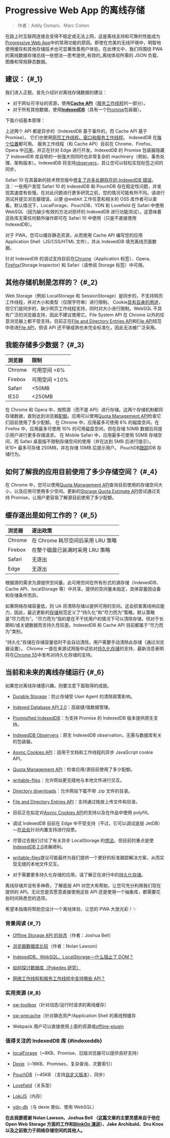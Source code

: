 # Progressive Web App 的离线存储

> 作者：Addy Osmani、Marc Cohen

在路上时互联网连接会变得不稳定或无法上网，这是离线支持和可靠的性能成为[Progressive Web App](../../../progressive-web-apps/index.html)中的常用功能的原因。即使在完美的无线环境中，明智地使用缓存和其他存储技术也可显著改善用户体验。在此博文中，我们将围绕 PWA  的离线数据存储总结一些想法—思考提供_有效的_离线体验所需的 JSON 负载、图像和常规静态数据。

## 建议： {#_1}

我们进入正题，首先介绍针对离线存储数据的建议：

* 对于网址可寻址的资源，使用[**Cache API**](https://davidwalsh.name/cache)（[服务工作线程](https://developers.google.com/web/fundamentals/primers/service-worker/)的一部分）。
* 对于所有其他数据，使用[**IndexedDB**](https://developer.mozilla.org/en-US/docs/Web/API/IndexedDB_API)（具有一个[Promise](https://developers.google.com/web/fundamentals/getting-started/primers/promises)包装器）。

下面介绍基本原理：

上述两个 API 都是异步的（IndexedDB 基于事件的，而 Cache API 基于 Promise）。 它们也使用[网页工作线程、窗口和服务工作线程](https://nolanlawson.github.io/html5workertest/)。 IndexedDB 在[每个位置](http://caniuse.com/#feat=indexeddb)都可用。 服务工作线程（和 Cache API）目前在 Chrome、Firefox、Opera 中[可用](https://jakearchibald.github.io/isserviceworkerready/)，并正在针对 Edge 进行开发。IndexedDB 的 Promise 包装器隐藏了 IndexedDB 库自带的一些强大但同时也非常复杂的 machinery（例如，事务处理、架构版本）。IndexedDB 将支持[observers](https://github.com/WICG/indexed-db-observers)，其让您可以轻松实现标签之间的同步。

Safari 10 在其最新的技术预览版中[修复了许多长期存在的 IndexedDB 错误](https://gist.github.com/nolanlawson/08eb857c6b17a30c1b26)。注：一些用户发现 Safari 10 的 IndexedDB 和 PouchDB 存在稳定性问题，并发现其速度有些慢。在对此问题进行更多研究之前，您的情况可能有所不同。请进行测试并提交浏览器错误，以便 @webkit 工作任意和相关的 OSS 库作者可以查看。默认情况下，LocalForage、PouchDB、YDN 和 Lovefield 在 Safari 中使用 WebSQL（因为缺少有效的方法对损坏的 IndexedDB 进行功能测试）。这意味着这些库无需任何额外操作即可在 Safari 10 中使用（只是不直接使用 IndexedDB）。

对于 PWA，您可以缓存静态资源，从而使用 Cache API 编写您的应用 Application Shell（JS/CSS/HTML 文件），并从 IndexedDB 填充离线页面数据。

针对 IndexedDB 的调试支持目前在[Chrome](https://developers.google.com/web/tools/chrome-devtools/iterate/manage-data/local-storage)（Application 标签）、Opera、[Firefox](https://developer.mozilla.org/en-US/docs/Tools/Storage_Inspector)\(Storage Inspector\) 和 Safari（请参阅 Storage 标签）中可用。

## 其他存储机制是怎样的？ {#_2}

Web Storage（例如 LocalStorage 和 SessionStorage）是同步的，不支持网页工作线程，并对大小和类型（仅限字符串）进行限制。 Cookie[具有自身的用途](https://developer.mozilla.org/en-US/docs/Web/HTTP/Cookies)，但它们是同步的，缺少网页工作线程支持，同时对大小进行限制。WebSQL 不具有广泛的浏览器支持，因此不建议使用它。File System API 在 Chrome 以外的任意浏览器上都不受支持。目前正在[File and Directory Entries API](https://wicg.github.io/entries-api/)和[File API](https://w3c.github.io/FileAPI/)规范中改进[File API](https://developer.mozilla.org/en-US/docs/Web/API/File)，但该 API 还不够成熟也未完全标准化，因此无法被广泛采用。

## 我能存储多少数据？ {#_3}

| 浏览器 | 限制 |
| :--- | :--- |
| Chrome | 可用空间 &lt;6% |
| Firebox | 可用空间 &lt;10% |
| Safari | &lt;50MB |
| IE10 | &lt;250MB |

在 Chrome 和 Opera 中，按照源（而不是 API）进行存储。这两个存储机制都将存储数据，直到达到浏览器[配额](http://www.html5rocks.com/en/tutorials/offline/quota-research/)。应用可以使用[Quota Management API](https://developer.mozilla.org/en-US/docs/Web/API/StorageQuota)检查它们目前使用了多少配额。 在 Chrome 中，应用最多可使用 6% 的磁盘空间。在 Firefox 中，应用最多可使用 10% 的可用磁盘空间，但在存储 50MB 数据后将提示用户进行更多存储请求。 在 Mobile Safari 中，应用最多可使用 50MB 存储空间，而 Safari 桌面版不限制存储空间的使用（并在达到 5MB 后进行提示）。IE10+ 最多可存储 250MB，并在存储 10MB 后提示用户。 PouchDB[跟踪](https://pouchdb.com/faq.html#data_limits)IDB 存储行为。

## 如何了解我的应用目前使用了多少存储空间？ {#_4}

在 Chrome 中，您可以使用[Quota Management API](https://www.w3.org/TR/quota-api/)查询目前使用的存储空间大小，以及应用可使用多少空间。更新的[Storage Quota Estimate API](https://www.chromestatus.com/features/5630353511284736)尝试通过支持 Promise，让用户更容易了解源目前使用了多少配额。

## 缓存逐出是如何工作的？ {#_5}

| 浏览器 | 逐出政策 |
| :--- | :--- |
| Chrome | 在 Chrome 耗尽空间后采用 LRU 策略 |
| Firebox | 在整个磁盘已装满时采用 LRU 策略 |
| Safari | 无逐出 |
| Edge | 无逐出 |

根据源的需求为源提供空间量。此可用空间在所有形式的源存储（IndexedDB、Cache API、localStorage 等）中共享。提供的空间量未指定，具体容量因设备和存储条件而异。

如果网络存储容量低，则 UA 将清除存储以提供可用的空间。这会损害离线响应能力，因此，最近更新的[存储](https://storage.spec.whatwg.org/)规范定义了“持久化”和“尽力而为”策略，默认策略是“尽力而为”。“尽力而为”指的是在不干扰用户的情况下可以清除存储，但对于长期和/或关键数据而言持久性较差。IndexedDB 和 Cache API 目前都属于“尽力而为”类别。

“持久化”存储在存储容量低时不会自动清除。用户需要手动清除此存储（通过浏览器设置）。 Chrome 一直在来源试用版中试验对[持久化存储](https://developers.google.com/web/updates/2016/06/persistent-storage)的支持，最新消息表明将在[Chrome 55](https://groups.google.com/a/chromium.org/d/msg/blink-dev/5Sihi1iAXYc/wnvNDFIPAQAJ)中发布对持久化存储的支持。

## 当前和未来的离线存储运行 {#_6}

如果您对离线存储感兴趣，则要注意下面取得的成就。

* [Durable Storage](https://storage.spec.whatwg.org/)：防止存储受 User Agent 的清除政策影响。

* [Indexed Database API 2.0](https://w3c.github.io/IndexedDB/)：高级键/值数据管理。

* [Promisified IndexedDB](https://github.com/inexorabletash/indexeddb-promises)：为支持 Promise 的 IndexedDB 版本提供原生支持。

* [IndexedDB Observers](https://github.com/WICG/indexed-db-observers)：原生 IndexedDB observation，无需与数据库有关的包装器。

* [Async Cookies API](https://github.com/bsittler/async-cookies-api)：适用于文档和工作线程的异步 JavaScript cookie API。

* [Quota Management API](https://www.w3.org/TR/quota-api/)：检查应用/源目前使用了多少配额。

* [writable-files](https://github.com/WICG/writable-files)：允许网站更无缝地与本地文件进行交互。

* [Directory downloads](https://github.com/drufball/directory-download)：允许网站下载不带 .zip 文件的目录。

* [File and Directory Entries API](https://wicg.github.io/entries-api/)：支持通过拖放上传文件和目录。

* 目前正在拟定对[Async Cookies API](https://github.com/WICG/async-cookies-api)的支持以及在作品中使用 polyfill。

* 调试 IndexedDB 目前在 Edge 中不受支持（不过，它可以调试底层 JetDB） —[在此处](https://wpdev.uservoice.com/forums/257854-microsoft-edge-developer/suggestions/6517763-indexeddb-explorer-in-dev-tools)针对内置支持进行投票。

* 尽管过去我们讨论了有关异步 LocalStorage 的[想法](https://github.com/slightlyoff/async-local-storage)，但目前的重点是使[IndexedDB 2.0](https://w3c.github.io/IndexedDB/)进展顺利。

* [writable-files](https://github.com/WICG/writable-files)提议可能最终为我们提供一个更好的标准跟踪解决方案，从而实现无缝的本地文件交互。

* 对于需要更多持久化存储的应用，请了解正在进行中的[持久化存储](https://storage.spec.whatwg.org/)。

离线存储并没有多神奇，了解底层 API 对您大有帮助，让您可充分利用我们现在提供的 API。无论您是否愿意直接使用这些 API 还是使用一个抽象库，都需要花些时间熟悉您的选项。

希望本指南将帮助您设计一个离线体验，让您的 PWA 大放光彩！✨

### 背景阅读 {#_7}

* [Offline Storage API 的状态](https://docs.google.com/presentation/d/11CJnf77N45qPFAhASwnfRNeEMJfR-E_x05v1Z6Rh5HA/edit)（作者：Joshua Bell）

* [浏览器数据库比较](http://nolanlawson.github.io/database-comparison/)（作者：Nolan Lawson）

* [IndexedDB、WebSQL、LocalStorage —什么阻止了 DOM？](https://nolanlawson.com/2015/09/29/indexeddb-websql-localstorage-what-blocks-the-dom/)

* [如何探讨数据库（Pokedex 研究）](https://nolanlawson.com/2016/02/08/how-to-think-about-databases/)

* [网络工作线程和服务工作线程中支持哪些 API？](https://nolanlawson.github.io/html5workertest/)

### 实用资源 {#_8}

* [sw-toolbox](https://github.com/GoogleChrome/sw-toolbox)（针对动态/运行时请求的离线缓存）

* [sw-precache](https://github.com/GoogleChrome/sw-precache)（针对静态资产/Application Shell 的离线预缓存

* Webpack 用户可以直接使用上面的资源或[offline-plugin](https://github.com/NekR/offline-plugin)

### 值得关注的 IndexedDB 库 {#indexeddb}

* [localForage](https://github.com/localForage/localForage)（~8KB、Promise、旧版浏览器可以提供良好支持）

* [Dexie](http://dexie.org/)（~16KB、Promises、复杂查询、次要索引）

* [PouchDB](https://pouchdb.com/)（~45KB （支持[自定义版本](https://pouchdb.com/2016/06/06/introducing-pouchdb-custom-builds.html)）、同步）

* [Lovefield](https://github.com/google/lovefield)（关系型）

* [LokiJS](http://lokijs.org/#/)（内存）

* [ydn-db](https://github.com/yathit/ydn-db)（与 dexie 类似、使用 WebSQL）

**在此我要感谢 Nolan Lawson、Joshua Bell （这篇文章的主要灵感来自于他在 Open Web Storage 方面的工作和**[**BlinkOn 演讲**](https://docs.google.com/presentation/d/11CJnf77N45qPFAhASwnfRNeEMJfR-E_x05v1Z6Rh5HA/edit)**）、Jake Archibald、Dru Knox 以及之前致力于网络存储空间的其他人。**

